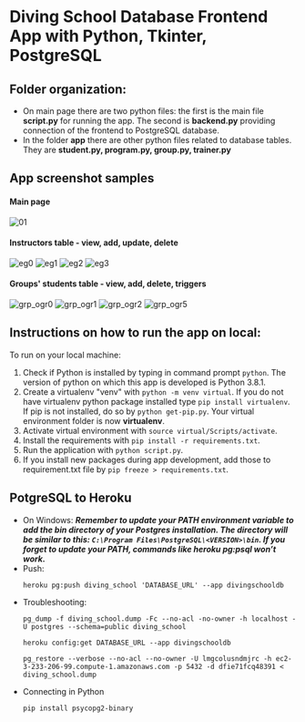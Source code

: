 # Diving School Database Frontend App with Python, Tkinter, PostgreSQL
## Folder organization:

* On main page there are two python files: the first is the main file **script.py** for running the app. The second is **backend.py** providing connection of the frontend to PostgreSQL database.
* In the folder **app** there are other python files related to database tables. They are **student.py, program.py, group.py, trainer.py**

## App screenshot samples
#### Main page
![01](https://user-images.githubusercontent.com/46975718/107482424-b3be7c00-6b90-11eb-98eb-09c43a0cc912.JPG)

#### Instructors table - view, add, update, delete
![eg0](https://user-images.githubusercontent.com/46975718/107482525-db154900-6b90-11eb-81b5-ad7af93dbe99.JPG)
![eg1](https://user-images.githubusercontent.com/46975718/107482547-e2d4ed80-6b90-11eb-9002-69e6bb0bed74.JPG)
![eg2](https://user-images.githubusercontent.com/46975718/107482550-e36d8400-6b90-11eb-87a9-e76f2fe07efa.JPG)
![eg3](https://user-images.githubusercontent.com/46975718/107482552-e4061a80-6b90-11eb-8505-b4f257510518.JPG)

#### Groups' students table - view, add, delete, triggers
![grp_ogr0](https://user-images.githubusercontent.com/46975718/107482707-1e6fb780-6b91-11eb-9530-3ec7ba53be3a.JPG)
![grp_ogr1](https://user-images.githubusercontent.com/46975718/107482711-1f084e00-6b91-11eb-9311-852de4680a09.JPG)
![grp_ogr2](https://user-images.githubusercontent.com/46975718/107482712-1f084e00-6b91-11eb-9325-0031df8ada18.JPG)
![grp_ogr5](https://user-images.githubusercontent.com/46975718/107482715-1fa0e480-6b91-11eb-80c4-a23726b2ad9e.JPG)

## Instructions on how to run the app on local:
To run on your local machine:
1. Check if Python is installed by typing in command prompt `python`. The version of python on which this app is developed is Python 3.8.1.
2. Create a virtualenv "venv" with `python -m venv virtual`. If you do not have
    virtualenv python package installed type `pip install virtualenv`. If pip is not installed, do so by `python get-pip.py`.
    Your virtual environment folder is now **virtualenv**.
3. Activate virtual environment with `source virtual/Scripts/activate`.
4. Install the requirements with `pip install -r requirements.txt`.
5. Run the application with `python script.py`.
6. If you install new packages during app development, add those to requirement.txt file 
   by `pip freeze > requirements.txt`.

## PotgreSQL to Heroku
* On Windows: ***Remember to update your PATH environment variable to add the bin directory of your Postgres installation. The directory will be similar to this: `C:\Program Files\PostgreSQL\<VERSION>\bin`. If you forget to update your PATH, commands like heroku pg:psql won’t work.***
* Push:
    ```
    heroku pg:push diving_school 'DATABASE_URL' --app divingschooldb
    ```
* Troubleshooting:
    ```
    pg_dump -f diving_school.dump -Fc --no-acl -no-owner -h localhost -U postgres --schema=public diving_school

    heroku config:get DATABASE_URL --app divingschooldb

    pg_restore --verbose --no-acl --no-owner -U lmgcolusndmjrc -h ec2-3-233-206-99.compute-1.amazonaws.com -p 5432 -d dfie71fcq48391 < diving_school.dump
    ```
* Connecting in Python
    ```
    pip install psycopg2-binary
    ```
